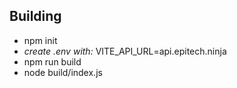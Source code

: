 ## Building

- npm init
- *create .env with:*
  VITE_API_URL=api.epitech.ninja
- npm run build
- node build/index.js
